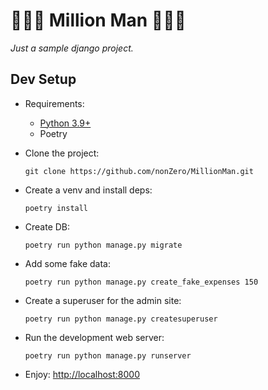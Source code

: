 # 🤑💸🏦 Million Man 🏦💸🤑

*Just a sample django project.*

## Dev Setup

* Requirements:
    * [Python 3.9+](https://www.python.org/)
    * Poetry

* Clone the project:

      git clone https://github.com/nonZero/MillionMan.git

* Create a venv and install deps:

      poetry install

* Create DB:

      poetry run python manage.py migrate 

* Add some fake data:

      poetry run python manage.py create_fake_expenses 150

* Create a superuser for the admin site:

      poetry run python manage.py createsuperuser

* Run the development web server:

      poetry run python manage.py runserver


* Enjoy: <http://localhost:8000>



